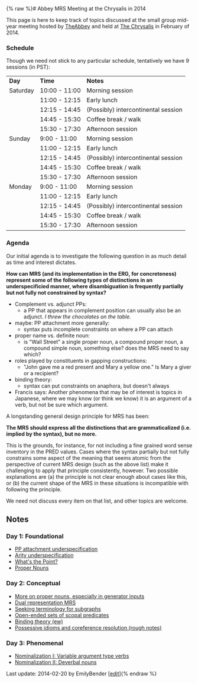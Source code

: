 {% raw %}# Abbey MRS Meeting at the Chrysalis in 2014

This page is here to keep track of topics discussed at the small group
mid-year meeting hosted by [TheAbbey](https://delph-in.github.io/docs/summits/TheAbbey) and held at [The
Chrysalis](http://www.thechrysalisinn.com) in February of 2014.

### Schedule

Though we need not stick to any particular schedule, tentatively we have
9 sessions (in PST):

|          |               |                                     |
|----------|---------------|-------------------------------------|
| **Day**  | **Time**      | **Notes**                           |
| Saturday | 10:00 - 11:00 | Morning session                     |
|          | 11:00 - 12:15 | Early lunch                         |
|          | 12:15 - 14:45 | (Possibly) intercontinental session |
|          | 14:45 - 15:30 | Coffee break / walk                 |
|          | 15:30 - 17:30 | Afternoon session                   |
| Sunday   | 9:00 - 11:00  | Morning session                     |
|          | 11:00 - 12:15 | Early lunch                         |
|          | 12:15 - 14:45 | (Possibly) intercontinental session |
|          | 14:45 - 15:30 | Coffee break / walk                 |
|          | 15:30 - 17:30 | Afternoon session                   |
| Monday   | 9:00 - 11:00  | Morning session                     |
|          | 11:00 - 12:15 | Early lunch                         |
|          | 12:15 - 14:45 | (Possibly) intercontinental session |
|          | 14:45 - 15:30 | Coffee break / walk                 |
|          | 15:30 - 17:30 | Afternoon session                   |

### Agenda

Our initial agenda is to investigate the following question in as much
detail as time and interest dictates.

**How can MRS (and its implementation in the ERG, for concreteness)
represent some of the following types of distinctions in an
underspecificied manner, where disambiguation is frequently partially
but not fully not constrained by syntax?**

- Complement vs. adjunct PPs:
  - a PP that appears in complement position can usually also be an
adjunct. *I threw the chocolates on the table.*
- maybe: PP attachment more generally:
  - syntax puts incomplete constraints on where a PP can attach
- proper name vs. definite noun:
  - is "Wall Street" a single proper noun, a compound proper noun, a
compound simple noun, something else? does the MRS need to say
which?
- roles played by constituents in gapping constructions:
  - "John gave me a red present and Mary a yellow one." Is Mary a
giver or a recipient?
- binding theory:
  - syntax can put constraints on anaphora, but doesn't always
- Francis says: Another phenomena that may be of interest is topics in
Japanese, where we may know (or think we know) it is an argument of
a verb, but not be sure which argument.

A longstanding general design principle for MRS has been:

**The MRS should express all the distinctions that are grammaticalized
(i.e. implied by the syntax), but no more.**

This is the grounds, for instance, for not including a fine grained word
sense inventory in the PRED values. Cases where the syntax partially but
not fully constrains some aspect of the meaning that seems atomic from
the perspective of current MRS design (such as the above list) make it
challenging to apply that principle consistently, however. Two possible
explanations are (a) the principle is not clear enough about cases like
this, or (b) the current shape of the MRS in these situations is
incompatible with following the principle.

We need not discuss every item on that list, and other topics are
welcome.

## Notes

### Day 1: Foundational

- [PP attachment
underspecification](https://delph-in.github.io/docs/summits/TheAbbey_Chrysalis2014PpAttachment)
- [Arity underspecification](https://delph-in.github.io/docs/summits/TheAbbey_Chrysalis2014Arity)
- [What's the Point?](https://delph-in.github.io/docs/summits/TheAbbey_Chrysalis2014WhatsThePoint)
- [Proper Nouns](https://delph-in.github.io/docs/summits/TheAbbey_Chrysalis2014ProperNouns)

### Day 2: Conceptual

- [More on proper nouns, especially in generator
inputs](https://delph-in.github.io/docs/summits/TheAbbey_Chrysalis2014ProperNounsGeneration)
- [Dual representation MRS](https://delph-in.github.io/docs/summits/TheAbbey_Chrysalis2014SchrodingerMrs)
- [Seeking terminology for
subgraphs](https://delph-in.github.io/docs/summits/TheAbbey_Chrysalis2014Terminology)
- [Open-ended sets of scopal
predicates](https://delph-in.github.io/docs/summits/TheAbbey_Chrysalis2014OpenEndedPredicates)
- [Binding theory (ew)](https://delph-in.github.io/docs/summits/TheAbbey_Chrysalis2014BindingTheory)
- [Possessive idioms and coreference resolution (rough
notes)](https://delph-in.github.io/docs/summits/TheAbbey_Chrysalis2014PossessiveIdioms)

### Day 3: Phenomenal

- [Nominalization I: Variable argument type
verbs](https://delph-in.github.io/docs/summits/TheAbbey_Chrysalis2014Nominalization)
- [Nominalization II: Deverbal
nouns](https://delph-in.github.io/docs/summits/TheAbbey_Chrysalis2014DeverbalNouns)

Last update: 2014-02-20 by EmilyBender [[edit](https://github.com/delph-in/docs/wiki/TheAbbey_Chrysalis2014/_edit)]{% endraw %}
